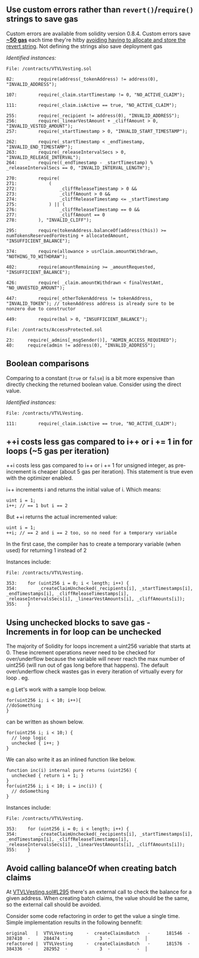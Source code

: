## Use custom errors rather than `revert()`/`require()` strings to save gas

Custom errors are available from solidity version 0.8.4. Custom errors save [**\~50 gas**](https://gist.github.com/IllIllI000/ad1bd0d29a0101b25e57c293b4b0c746) each time they're hitby [avoiding having to allocate and store the revert string](https://blog.soliditylang.org/2021/04/21/custom-errors/#errors-in-depth). Not defining the strings also save deployment gas

*Identified instances:*

```solidity
File: /contracts/VTVLVesting.sol

82:         require(address(_tokenAddress) != address(0), "INVALID_ADDRESS");

107:        require(_claim.startTimestamp != 0, "NO_ACTIVE_CLAIM"); 

111:        require(_claim.isActive == true, "NO_ACTIVE_CLAIM");

255:        require(_recipient != address(0), "INVALID_ADDRESS");
256:        require(_linearVestAmount + _cliffAmount > 0, "INVALID_VESTED_AMOUNT");
257:        require(_startTimestamp > 0, "INVALID_START_TIMESTAMP");

262:        require(_startTimestamp < _endTimestamp, "INVALID_END_TIMESTAMP"); 
263:        require(_releaseIntervalSecs > 0, "INVALID_RELEASE_INTERVAL");
264:        require((_endTimestamp - _startTimestamp) % _releaseIntervalSecs == 0, "INVALID_INTERVAL_LENGTH");

270:        require( 
271:            (
272:                _cliffReleaseTimestamp > 0 && 
273:                _cliffAmount > 0 && 
274:                _cliffReleaseTimestamp <= _startTimestamp
275:            ) || (
276:                _cliffReleaseTimestamp == 0 && 
277:                _cliffAmount == 0
278:        ), "INVALID_CLIFF");

295:        require(tokenAddress.balanceOf(address(this)) >= numTokensReservedForVesting + allocatedAmount, "INSUFFICIENT_BALANCE");

374:        require(allowance > usrClaim.amountWithdrawn, "NOTHING_TO_WITHDRAW");

402:        require(amountRemaining >= _amountRequested, "INSUFFICIENT_BALANCE");

426:        require( _claim.amountWithdrawn < finalVestAmt, "NO_UNVESTED_AMOUNT"); 

447:        require(_otherTokenAddress != tokenAddress, "INVALID_TOKEN"); // tokenAddress address is already sure to be nonzero due to constructor

449:        require(bal > 0, "INSUFFICIENT_BALANCE");

```


```solidity
File: /contracts/AccessProtected.sol

23:     require(_admins[_msgSender()], "ADMIN_ACCESS_REQUIRED");
40:     require(admin != address(0), "INVALID_ADDRESS");
```

## Boolean comparisons

Comparing to a constant (`true` or `false`) is a bit more expensive than directly checking the returned boolean value. Consider using the direct value.

*Identified instances:*

```solidity
File: /contracts/VTVLVesting.

111:        require(_claim.isActive == true, "NO_ACTIVE_CLAIM");
```

## ++i costs less gas compared to i++ or i += 1 in for loops (\~5 gas per iteration)

\++i costs less gas compared to i++ or i += 1 for unsigned integer, as pre-increment is cheaper (about 5 gas per iteration). This statement is true even with the optimizer enabled.

i++ increments i and returns the initial value of i. Which means:

    uint i = 1;  
    i++; // == 1 but i == 2  

But ++i returns the actual incremented value:

    uint i = 1;  
    ++i; // == 2 and i == 2 too, so no need for a temporary variable  

In the first case, the compiler has to create a temporary variable (when used) for returning 1 instead of 2

Instances include:

```solidity
File: /contracts/VTVLVesting.

353:    for (uint256 i = 0; i < length; i++) {
354:        _createClaimUnchecked(_recipients[i], _startTimestamps[i], _endTimestamps[i], _cliffReleaseTimestamps[i], _releaseIntervalsSecs[i], _linearVestAmounts[i], _cliffAmounts[i]);
355:    }
```

## Using unchecked blocks to save gas - Increments in for loop can be unchecked

The majority of Solidity for loops increment a uint256 variable that starts at 0. These increment operations never need to be checked for over/underflow because the variable will never reach the max number of uint256 (will run out of gas long before that happens). The default over/underflow check wastes gas in every iteration of virtually every for loop . eg.

e.g Let's work with a sample loop below.

```
for(uint256 i; i < 10; i++){
//doSomething
}

```

can be written as shown below.

    for(uint256 i; i < 10;) {
      // loop logic
      unchecked { i++; }
    }

We can also write it as an inlined function like below.

    function inc(i) internal pure returns (uint256) {
      unchecked { return i + 1; }
    }
    for(uint256 i; i < 10; i = inc(i)) {
      // doSomething
    }

Instances include:
```solidity
File: /contracts/VTVLVesting.

353:    for (uint256 i = 0; i < length; i++) {
354:        _createClaimUnchecked(_recipients[i], _startTimestamps[i], _endTimestamps[i], _cliffReleaseTimestamps[i], _releaseIntervalsSecs[i], _linearVestAmounts[i], _cliffAmounts[i]);
355:    }
```

## Avoid calling balanceOf when creating batch claims

At [VTVLVesting.sol#L295](https://github.com/code-423n4/2022-09-vtvl/blob/main/contracts/VTVLVesting.sol#L295) there's an external call to check the balance for a given address. When creating batch claims, the value should be the same, so the external call should be avoided. 

Consider some code refactoring in order to get the value a single time. Simple implementation results in the following bennefit:
```
original   |  VTVLVesting     ·  createClaimsBatch   ·      181546  ·     387410  ·     284474  ·            3  ·          -  │
refactored |  VTVLVesting     ·  createClaimsBatch   ·      181576  ·     384336  ·     282952  ·            3  ·          -  │
```